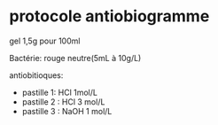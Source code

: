 # protocole antiobiogramme
gel 1,5g pour 100ml 

Bactérie: rouge neutre(5mL à 10g/L)

antiobitioques: 
- pastille 1: HCl 1mol/L
- pastille 2 : HCl 3 mol/L
- pastille 3 : NaOH 1 mol/L